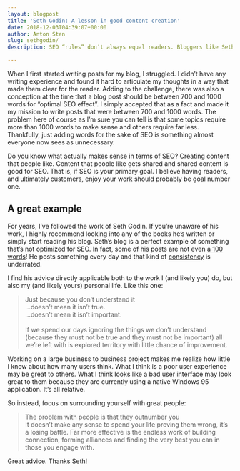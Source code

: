 ```yaml
---
layout: blogpost
title: 'Seth Godin: A lesson in good content creation'
date: 2018-12-03T04:39:07+00:00
author: Anton Sten
slug: sethgodin/
description: SEO “rules” don’t always equal readers. Bloggers like Seth Godin (.@ThisIsSethsBlog) know this and write content that people actually want to share!

---
```

When I first started writing posts for my blog, I struggled. I didn’t have any writing experience and found it hard to articulate my thoughts in a way that made them clear for the reader. Adding to the challenge, there was also a conception at the time that a blog post should be between 700 and 1000 words for “optimal SEO effect”. I simply accepted that as a fact and made it my mission to write posts that were between 700 and 1000 words. The problem here of course as I’m sure you can tell is that some topics require more than 1000 words to make sense and others require far less. Thankfully, just adding words for the sake of SEO is something almost everyone now sees as unnecessary.

Do you know what actually makes sense in terms of SEO? Creating content that people like. Content that people like gets shared and shared content is good for SEO. That is, if SEO is your primary goal. I believe having readers, and ultimately customers, enjoy your work should probably be goal number one.

## A great example
For years, I’ve followed the work of Seth Godin. If you’re unaware of his work, I highly recommend looking into any of the books he’s written or simply start reading his blog. Seth’s blog is a perfect example of something that’s not optimized for SEO. In fact, some of his posts are not even [a 100 words](https://seths.blog/2018/11/a-note-from-2020/)! He posts something every day and that kind of [consistency](https://seths.blog/2018/11/persistence-vs-consistent/) is underrated.

I find his advice directly applicable both to the work I (and likely you) do, but also my (and likely yours) personal life. Like this one:

>Just because you don’t understand it<br/>
…doesn’t mean it isn’t true.<br/>
…doesn’t mean it isn’t important.<br/><br/>
If we spend our days ignoring the things we don’t understand (because they must not be true and they must not be important) all we’re left with is explored territory with little chance of improvement.

Working on a large business to business project makes me realize how little I know about how many users think. What I think is a poor user experience may be great to others. What I think looks like a bad user interface may look great to them because they are currently using a native Windows 95 application. It’s all relative.

So instead, focus on surrounding yourself with great people:

>The problem with people is that they outnumber you<br/>
It doesn’t make any sense to spend your life proving them wrong, it’s a losing battle.
Far more effective is the endless work of building connection, forming alliances and finding the very best you can in those you engage with.

Great advice. Thanks Seth!
